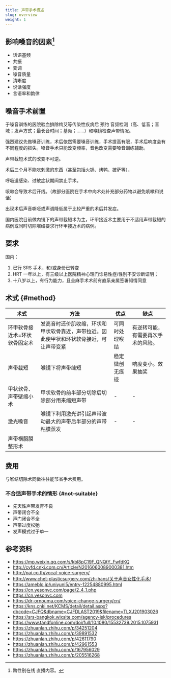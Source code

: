 ```yaml
---
title: 声带手术概述
slug: overview
weight: 1
---
```


## 影响嗓音的因素[^1]

- 话语基频
- 共振
- 变调
- 嗓音质量
- 清晰度
- 说话强度
- 言语率和韵律

## 嗓音手术前置

于嗓音训练的医院验血排除梅艾等传染性疾病后 预约 音频检测（高、低音；音域；发声方式；最长音时间；基频；……）和喉镜检查声带情况。

强烈建议先做嗓音训练，术后依然需要嗓音训练，手术提高有限，手术后响度会有不同程度的损失。嗓音手术只能改变频率，音色改变需要嗓音训练辅助。

声带截短术式的改变不可逆。

术后三个月不能吃刺激的东西（甚至包括火锅、烤鸭、披萨等），

呼吸道感染、过敏症状期间禁止手术。

咳嗽会导致术后开线。（故部分医院在手术中向术处补充部分药物以避免咳嗽和说话）

出现术后声音嘶哑或声调降低属于比较严重的术后并发症。

国内医院目前做内镜下的声带截短术为主，环甲接近术主要用于不适用声带截短的病例或同时切除喉结要求行环甲接近术的病例。

## 要求

国内：

1. 已行 SRS 手术，和/或身份已转变
2. HRT 一年以上，有三级以上医院精神心理门诊易性症/性别不安诊断证明；
3. 十八岁以上，有行为能力，且全麻手术术前有直系亲属签署知情同意

## 术式 {#method}

| 术式                          | 方法                                                                                     | 优点           | 缺点                               |
| ----------------------------- | ---------------------------------------------------------------------------------------- | -------------- | ---------------------------------- |
| 环甲软骨接近术=环状软骨固定术 | 发高音时还价肌收缩，环状和甲状软骨靠近，声带拉近。因此使甲状和环状软骨接近，可让声带变紧 | 可同时处理喉结 | 有逆转可能，有需要再次手术的风险。 |
| 声带截短                      | 喉镜下将声带缝短                                                                         | 稳定微创无痕迹 | 响度变小。效果抽奖                 |
| 甲状软骨、声带壁缩小术        | 甲状软骨的前半部分切除后切除部分用来缩短声带                                             | -              | -                                  |
| 激光嗓音                      | 喉镜下利用激光讲引起声带波动最大的声带后半部分的声带粘膜蒸发                             | -              | -                                  |
| 声带横膈膜整形术              |

## 费用

与喉结切除术同做往往能节省手术费用。

### 不合适声带手术的情形 {#not-suitable}

- 先天性声带发育不良
- 声带闭合不全
- 声门闭合不全
- 声带过度松弛
- 发声模式过于单一

## 参考资料

- <https://mp.weixin.qq.com/s/kbl8pC19F_QNQtY_FwfdKQ>
- <http://cyfd.cnki.com.cn/Article/N2016060089000381.htm>
- <http://pai.co.th/vocal-voice-surgery/>
- <http://www.chet-plasticsurgery.com/zh-hans/关于声音女性化手术/>
- <https://ameblo.jp/uniyuni5/entry-12254880995.html>
- <https://cn.yesonvc.com/page/2_4_1.php>
- <https://cn.yesonvc.com>
- <https://dr-ornouma.com/voice-change-surgery/cn/>
- <https://kns.cnki.net/KCMS/detail/detail.aspx?dbcode=CJFQ&dbname=CJFDLAST2019&filename=TLXJ201903026>
- <https://srs-bangkok.wixsite.com/agency-isk/procedures>
- <https://www.tandfonline.com/doi/full/10.1080/15532739.2015.1075931>
- <https://zhuanlan.zhihu.com/p/34251204>
- <https://zhuanlan.zhihu.com/p/39891532>
- <https://zhuanlan.zhihu.com/p/42611790>
- <https://zhuanlan.zhihu.com/p/42961553>
- <https://zhuanlan.zhihu.com/p/167956029>
- <https://zhuanlan.zhihu.com/p/205516268>

[^1]: 跨性别在线 直播内容。
